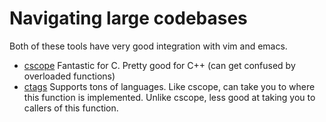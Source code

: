# Navigating large codebases

Both of these tools have very good integration with vim and emacs.

* [cscope](https://cscope.sourceforge.net/) Fantastic for C.  Pretty good for C++ (can get confused by overloaded functions)
* [ctags](https://github.com/universal-ctags/ctags) Supports tons of languages.  Like cscope, can take you to where this function is implemented.  Unlike cscope, less good at taking you to callers of this function.
